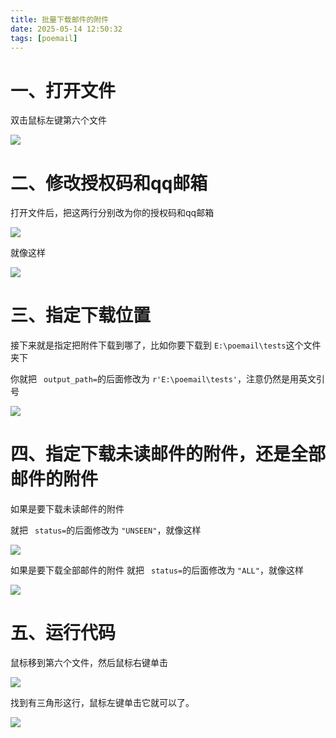 ```yaml
---
title: 批量下载邮件的附件
date: 2025-05-14 12:50:32
tags: [poemail]
---
```


#  一、打开文件

双击鼠标左键第六个文件

![](https://raw.gitcode.com/yaaakaaang/pic/raw/main/1747197779534.jpg)

#  二、修改授权码和qq邮箱

打开文件后，把这两行分别改为你的授权码和qq邮箱

![](https://raw.gitcode.com/yaaakaaang/pic/raw/main/1747197845098.jpg)

就像这样

![](https://raw.gitcode.com/yaaakaaang/pic/raw/main/1747197942432(1).jpg)

#  三、指定下载位置

接下来就是指定把附件下载到哪了，比如你要下载到 `E:\poemail\tests`这个文件夹下

你就把 ` output_path=`的后面修改为 `r'E:\poemail\tests'`，注意仍然是用英文引号

![](https://raw.gitcode.com/yaaakaaang/pic/raw/main/1747198100502.jpg)

#  四、指定下载未读邮件的附件，还是全部邮件的附件

如果是要下载未读邮件的附件

就把 ` status=`的后面修改为 `"UNSEEN"`，就像这样

![](https://raw.gitcode.com/yaaakaaang/pic/raw/main/1747198289009.jpg)

如果是要下载全部邮件的附件
就把 ` status=`的后面修改为 `"ALL"`，就像这样

![](https://raw.gitcode.com/yaaakaaang/pic/raw/main/1747198428116.jpg)

#  五、运行代码

鼠标移到第六个文件，然后鼠标右键单击

![](https://raw.gitcode.com/yaaakaaang/pic/raw/main/1747198529061.jpg)

找到有三角形这行，鼠标左键单击它就可以了。

![](https://raw.gitcode.com/yaaakaaang/pic/raw/main/1747198578410.jpg)